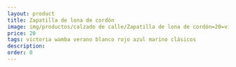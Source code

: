 ```yaml
---
layout: product
title: Zapatilla de lona de cordón
image: img/productos/calzado de calle/Zapatilla de lona de cordón=20=victoria wamba verano blanco rojo azul marino clásicos.webp
price: 20
tags: victoria wamba verano blanco rojo azul marino clásicos
description: 
order: 0
---
```

